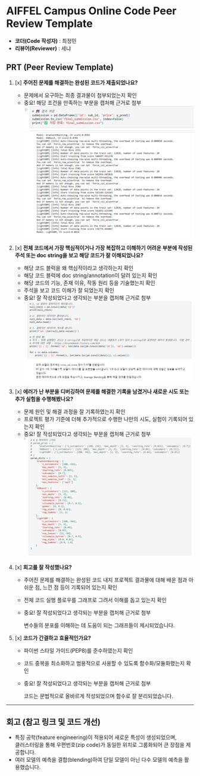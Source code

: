 # AIFFEL Campus Online Code Peer Review Template

- **코더(Code 작성자)** : 최정민
- **리뷰어(Reviewer)** : 세냐

## PRT (Peer Review Template)

1. [x] **주어진 문제를 해결하는 완성된 코드가 제출되었나요?**  
   - 문제에서 요구하는 최종 결과물이 첨부되었는지 확인  
   - 중요! 해당 조건을 만족하는 부분을 캡처해 근거로 첨부  
   ![Снимок экрана 2025-07-16 10:40:25](https://raw.githubusercontent.com/averksuu/AIFFEL_quest_rs2/main/Exploration/Ex02/pictures/%D0%A1%D0%BD%D0%B8%D0%BC%D0%BE%D0%BA%20%D1%8D%D0%BA%D1%80%D0%B0%D0%BD%D0%B0%202025-07-16%20104025.png)  
   ![Снимок экрана 2025-07-16 10:40:57](https://raw.githubusercontent.com/averksuu/AIFFEL_quest_rs2/main/Exploration/Ex02/pictures/%D0%A1%D0%BD%D0%B8%D0%BC%D0%BE%D0%BA%20%D1%8D%D0%BA%D1%80%D0%B0%D0%BD%D0%B0%202025-07-16%20104057.png)

2. [x] **전체 코드에서 가장 핵심적이거나 가장 복잡하고 이해하기 어려운 부분에 작성된 주석 또는 doc string을 보고 해당 코드가 잘 이해되었나요?**  
   - 해당 코드 블럭을 왜 핵심적이라고 생각하는지 확인  
   - 해당 코드 블럭에 doc string/annotation이 달려 있는지 확인  
   - 해당 코드의 기능, 존재 이유, 작동 원리 등을 기술했는지 확인  
   - 주석을 보고 코드 이해가 잘 되었는지 확인  
   - 중요! 잘 작성되었다고 생각되는 부분을 캡처해 근거로 첨부  
   ![Снимок экрана 2025-07-16 10:41:20](https://raw.githubusercontent.com/averksuu/AIFFEL_quest_rs2/main/Exploration/Ex02/pictures/%D0%A1%D0%BD%D0%B8%D0%BC%D0%BE%D0%BA%20%D1%8D%D0%BA%D1%80%D0%B0%D0%BD%D0%B0%202025-07-16%20104120.png)  
   ![Снимок экрана 2025-07-16 10:41:36](https://raw.githubusercontent.com/averksuu/AIFFEL_quest_rs2/main/Exploration/Ex02/pictures/%D0%A1%D0%BD%D0%B8%D0%BC%D0%BE%D0%BA%20%D1%8D%D0%BA%D1%80%D0%B0%D0%BD%D0%B0%202025-07-16%20104136.png)

3. [x] **에러가 난 부분을 디버깅하여 문제를 해결한 기록을 남겼거나 새로운 시도 또는 추가 실험을 수행해봤나요?**  
   - 문제 원인 및 해결 과정을 잘 기록하였는지 확인  
   - 프로젝트 평가 기준에 더해 추가적으로 수행한 나만의 시도, 실험이 기록되어 있는지 확인  
   - 중요! 잘 작성되었다고 생각되는 부분을 캡처해 근거로 첨부  
   ![Снимок экрана 2025-07-16 10:41:55](https://raw.githubusercontent.com/averksuu/AIFFEL_quest_rs2/main/Exploration/Ex02/pictures/%D0%A1%D0%BD%D0%B8%D0%BC%D0%BE%D0%BA%20%D1%8D%D0%BA%D1%80%D0%B0%D0%BD%D0%B0%202025-07-16%20104155.png)

4. [x] **회고를 잘 작성했나요?**  
   - 주어진 문제를 해결하는 완성된 코드 내지 프로젝트 결과물에 대해 배운 점과 아쉬운 점, 느낀 점 등이 기록되어 있는지 확인  
   - 전체 코드 실행 플로우를 그래프로 그려서 이해를 돕고 있는지 확인 
   - 중요! 잘 작성되었다고 생각되는 부분을 캡처해 근거로 첨부
  
     변수들의 분포를 이해하는 데 도움이 되는 그래프들이 제시되었습니다.  

5. [x] **코드가 간결하고 효율적인가요?**  
   - 파이썬 스타일 가이드(PEP8)를 준수하였는지 확인  
   - 코드 중복을 최소화하고 범용적으로 사용할 수 있도록 함수화/모듈화했는지 확인  
   - 중요! 잘 작성되었다고 생각되는 부분을 캡처해 근거로 첨부
     
       코드는 문법적으로 올바르게 작성되었으며 함수로 잘 분리되었습니다.

---

## 회고 (참고 링크 및 코드 개선)

- 특징 공학(feature engineering)이 적용되어 새로운 특성이 생성되었으며,  
  클러스터링을 통해 우편번호(zip code)가 동일한 위치로 그룹화되어 큰 장점을 제공합니다.  
- 여러 모델의 예측을 결합(blending)하여 단일 모델이 아닌 다수 모델의 예측을 활용했습니다.


